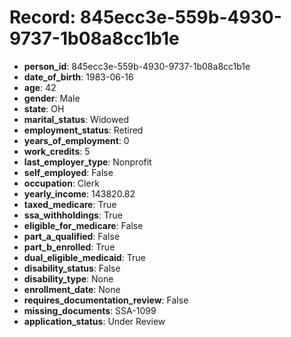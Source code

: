 # Record: 845ecc3e-559b-4930-9737-1b08a8cc1b1e

- **person_id**: 845ecc3e-559b-4930-9737-1b08a8cc1b1e
- **date_of_birth**: 1983-06-16
- **age**: 42
- **gender**: Male
- **state**: OH
- **marital_status**: Widowed
- **employment_status**: Retired
- **years_of_employment**: 0
- **work_credits**: 5
- **last_employer_type**: Nonprofit
- **self_employed**: False
- **occupation**: Clerk
- **yearly_income**: 143820.82
- **taxed_medicare**: True
- **ssa_withholdings**: True
- **eligible_for_medicare**: False
- **part_a_qualified**: False
- **part_b_enrolled**: True
- **dual_eligible_medicaid**: True
- **disability_status**: False
- **disability_type**: None
- **enrollment_date**: None
- **requires_documentation_review**: False
- **missing_documents**: SSA-1099
- **application_status**: Under Review